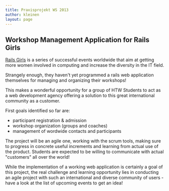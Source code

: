 ```yaml
---
title: Praxisprojekt WS 2013
author: kleinen
layout: page
---
```


## Workshop Management Application for Rails Girls

[Rails Girls](https://railsgirls.com/) is a series of successful events worldwide that aim at getting more women involved in computing and increase the diversity in the IT field.

Strangely enough, they haven't yet programmed a rails web application themselves for managing and organizing their workshops!

This makes a wonderful opportunity for a group of HTW Students to act as a web development agency offering a solution to this great international community as a customer.

First goals identified so far are:

* participant registration & admission
* workshop organization (groups and coaches)
* management of wordwide contacts and participants

The project will be an agile one, working with the scrum tools, making sure to progress in concrete useful increments and learning from actual use of the product. Students are expected to be willing to communicate with actual "customers" all over the world!

While the implementation of a working web application is certainly a goal of this
project, the real challenge and learning opportunity lies in conducting an agile project with such an
international and diverse community of users - have a look at the list of upcoming events to get an idea!
